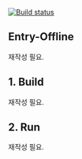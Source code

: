 [![Build status](https://ci.appveyor.com/api/projects/status/y3yyjagb93vf5lp5/branch/build?svg=true)](https://ci.appveyor.com/project/kimorkim/entry-offline/branch/build)
## Entry-Offline
 재작성 필요.

## 1. Build 
 재작성 필요.

## 2. Run
 재작성 필요.
